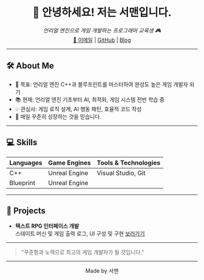 <!-- 프로필 헤더 -->
<h1 align="center">👋 안녕하세요! 저는 서맨입니다.</h1>
<p align="center">
  <em>언리얼 엔진으로 게임 개발하는 프로그래머 교육생 🎮</em><br/>
  <a href="mailto:seohascome20th@naver.com">📧 이메일</a> |
  <a href="https://github.com/seowooyoung119">GitHub</a> |
  <a href="https://blog.naver.com/seowool719">Blog</a>
</p>

---

<!-- 자기소개 -->
## 🛠️ About Me

- 🎯 목표: 언리얼 엔진 C++과 블루프린트를 마스터하여 완성도 높은 게임 개발자 되기  
- 📚 현재: 언리얼 엔진 기초부터 AI, 최적화, 게임 시스템 전반 학습 중  
- 💡 관심사: 게임 로직 설계, AI 행동 패턴, 효율적 코드 작성  
- 🚀 매일 꾸준히 성장하는 것을 믿습니다.

---

<!-- 기술 스택 -->
## 💻 Skills

| Languages | Game Engines | Tools & Technologies |
| --------- | ------------ | -------------------- |
| C++       | Unreal Engine| Visual Studio, Git   |
| Blueprint | Unreal Engine|                      |

---

<!-- 프로젝트 -->
## 📂 Projects

- **텍스트 RPG 인터페이스 개발**  
  스테이트 머신 및 게임 출력 로그, UI 구성 및 구현   <a href="https://github.com/dltjgh17/PJT1">보러가기</a>
---

<!-- 동기 부여 -->
> "꾸준함과 노력으로 최고의 게임 개발자가 될 것입니다."

---

<p align="center">
  Made by 서맨
</p>
